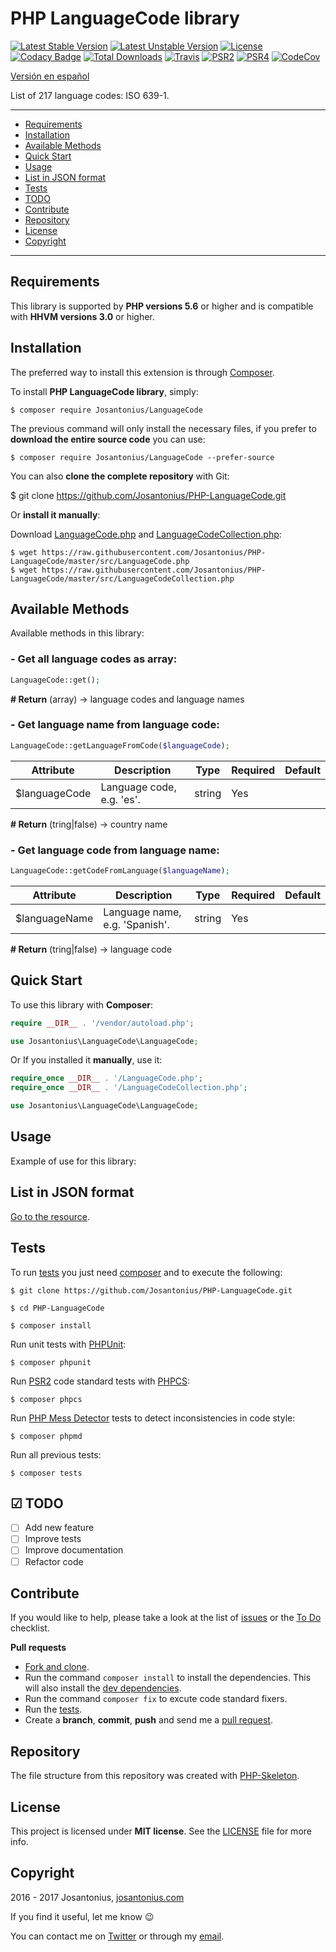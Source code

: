 # PHP LanguageCode library

[![Latest Stable Version](https://poser.pugx.org/josantonius/LanguageCode/v/stable)](https://packagist.org/packages/josantonius/LanguageCode) [![Latest Unstable Version](https://poser.pugx.org/josantonius/LanguageCode/v/unstable)](https://packagist.org/packages/josantonius/LanguageCode) [![License](https://poser.pugx.org/josantonius/LanguageCode/license)](LICENSE) [![Codacy Badge](https://api.codacy.com/project/badge/Grade/5e3ca0b3edd2415d92d2262afb491d47)](https://www.codacy.com/app/Josantonius/PHP-LanguageCode?utm_source=github.com&amp;utm_medium=referral&amp;utm_content=Josantonius/PHP-LanguageCode&amp;utm_campaign=Badge_Grade) [![Total Downloads](https://poser.pugx.org/josantonius/LanguageCode/downloads)](https://packagist.org/packages/josantonius/LanguageCode) [![Travis](https://travis-ci.org/Josantonius/PHP-LanguageCode.svg)](https://travis-ci.org/Josantonius/PHP-LanguageCode) [![PSR2](https://img.shields.io/badge/PSR-2-1abc9c.svg)](http://www.php-fig.org/psr/psr-2/) [![PSR4](https://img.shields.io/badge/PSR-4-9b59b6.svg)](http://www.php-fig.org/psr/psr-4/) [![CodeCov](https://codecov.io/gh/Josantonius/PHP-LanguageCode/branch/master/graph/badge.svg)](https://codecov.io/gh/Josantonius/PHP-LanguageCode)

[Versión en español](README-ES.md)

List of 217 language codes: ISO 639-1.

---

- [Requirements](#requirements)
- [Installation](#installation)
- [Available Methods](#available-methods)
- [Quick Start](#quick-start)
- [Usage](#usage)
- [List in JSON format](#list-in-json-format)
- [Tests](#tests)
- [TODO](#-todo)
- [Contribute](#contribute)
- [Repository](#repository)
- [License](#license)
- [Copyright](#copyright)

---

## Requirements

This library is supported by **PHP versions 5.6** or higher and is compatible with **HHVM versions 3.0** or higher.

## Installation

The preferred way to install this extension is through [Composer](http://getcomposer.org/download/).

To install **PHP LanguageCode library**, simply:

    $ composer require Josantonius/LanguageCode

The previous command will only install the necessary files, if you prefer to **download the entire source code** you can use:

    $ composer require Josantonius/LanguageCode --prefer-source

You can also **clone the complete repository** with Git:

  $ git clone https://github.com/Josantonius/PHP-LanguageCode.git

Or **install it manually**:

Download [LanguageCode.php](https://raw.githubusercontent.com/Josantonius/PHP-LanguageCode/master/src/LanguageCode.php) and [LanguageCodeCollection.php](https://raw.githubusercontent.com/Josantonius/PHP-LanguageCode/master/src/LanguageCodeCollection.php):

    $ wget https://raw.githubusercontent.com/Josantonius/PHP-LanguageCode/master/src/LanguageCode.php
    $ wget https://raw.githubusercontent.com/Josantonius/PHP-LanguageCode/master/src/LanguageCodeCollection.php

## Available Methods

Available methods in this library:

### - Get all language codes as array:

```php
LanguageCode::get();
```

**# Return** (array) → language codes and language names

### - Get language name from language code:

```php
LanguageCode::getLanguageFromCode($languageCode);
```

| Attribute | Description | Type | Required | Default
| --- | --- | --- | --- | --- |
| $languageCode | Language code, e.g. 'es'. | string | Yes | |

**# Return** (tring|false) → country name

### - Get language code from language name:

```php
LanguageCode::getCodeFromLanguage($languageName);
```

| Attribute | Description | Type | Required | Default
| --- | --- | --- | --- | --- |
| $languageName | Language name, e.g. 'Spanish'. | string | Yes | |

**# Return** (tring|false) → language code

## Quick Start

To use this library with **Composer**:

```php
require __DIR__ . '/vendor/autoload.php';

use Josantonius\LanguageCode\LanguageCode;
```

Or If you installed it **manually**, use it:

```php
require_once __DIR__ . '/LanguageCode.php';
require_once __DIR__ . '/LanguageCodeCollection.php';

use Josantonius\LanguageCode\LanguageCode;
```

## Usage

Example of use for this library:

## List in JSON format

[Go to the resource](https://gist.github.com/Josantonius/0a889ab6f18db2fcefda15a039613293).

## Tests 

To run [tests](tests) you just need [composer](http://getcomposer.org/download/) and to execute the following:

    $ git clone https://github.com/Josantonius/PHP-LanguageCode.git
    
    $ cd PHP-LanguageCode

    $ composer install

Run unit tests with [PHPUnit](https://phpunit.de/):

    $ composer phpunit

Run [PSR2](http://www.php-fig.org/psr/psr-2/) code standard tests with [PHPCS](https://github.com/squizlabs/PHP_CodeSniffer):

    $ composer phpcs

Run [PHP Mess Detector](https://phpmd.org/) tests to detect inconsistencies in code style:

    $ composer phpmd

Run all previous tests:

    $ composer tests

## ☑ TODO

- [ ] Add new feature
- [ ] Improve tests
- [ ] Improve documentation
- [ ] Refactor code

## Contribute

If you would like to help, please take a look at the list of
[issues](https://github.com/Josantonius/PHP-LanguageCode/issues) or the [To Do](#-todo) checklist.

**Pull requests**

* [Fork and clone](https://help.github.com/articles/fork-a-repo).
* Run the command `composer install` to install the dependencies.
  This will also install the [dev dependencies](https://getcomposer.org/doc/03-cli.md#install).
* Run the command `composer fix` to excute code standard fixers.
* Run the [tests](#tests).
* Create a **branch**, **commit**, **push** and send me a
  [pull request](https://help.github.com/articles/using-pull-requests).

## Repository

The file structure from this repository was created with [PHP-Skeleton](https://github.com/Josantonius/PHP-Skeleton).

## License

This project is licensed under **MIT license**. See the [LICENSE](LICENSE) file for more info.

## Copyright

2016 - 2017 Josantonius, [josantonius.com](https://josantonius.com/)

If you find it useful, let me know :wink:

You can contact me on [Twitter](https://twitter.com/Josantonius) or through my [email](mailto:hello@josantonius.com).